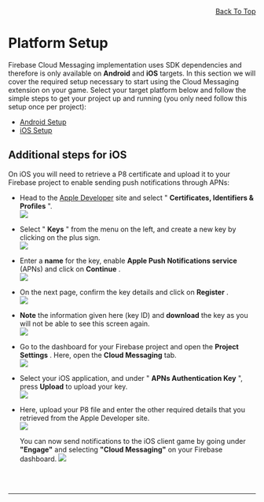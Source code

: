<a id="top"></a>
<!-- Page HTML do not touch -->
<a /><p align="right">[Back To Top](#top)</p>

# <a name="Platform_Setup">Platform Setup

  Firebase Cloud Messaging implementation uses SDK dependencies and therefore is only available on **Android** and **iOS** targets. In this section we will cover the required setup necessary to start using the Cloud Messaging extension on your game.
  Select your target platform below and follow the simple steps to get your project up and running (you only need follow this setup once per project):

* [Android Setup](Platform-Setup#Android_Setup)
* [iOS Setup](Platform-Setup#iOS Setup)

## Additional steps for iOS

  On iOS you will need to retrieve a P8 certificate and upload it to your Firebase project to enable sending push notifications through APNs:

* Head to the [Apple Developer](https://developer.apple.com/account) site and select &quot; **Certificates, Identifiers &amp; Profiles** &quot;.<br>
      ![](https://github.com/YoYoGames/GMEXT-Firebase/blob/main/docs/assets/iOS_setup_1.png)

* Select &quot; **Keys** &quot; from the menu on the left, and create a new key by clicking on the plus sign.<br>
      ![](https://github.com/YoYoGames/GMEXT-Firebase/blob/main/docs/assets/iOS_setup_2.png)

* Enter a **name** for the key, enable **Apple Push Notifications service** (APNs) and click on **Continue** .<br>
      ![](https://github.com/YoYoGames/GMEXT-Firebase/blob/main/docs/assets/iOS_setup_3.png)

* On the next page, confirm the key details and click on **Register** .<br>
      ![](https://github.com/YoYoGames/GMEXT-Firebase/blob/main/docs/assets/iOS_setup_4.png)

* **Note** the information given here (key ID) and **download** the key as you will not be able to see this screen again.<br>
      ![](https://github.com/YoYoGames/GMEXT-Firebase/blob/main/docs/assets/iOS_setup_5.png)

* Go to the dashboard for your Firebase project and open the **Project Settings** . Here, open the **Cloud Messaging** tab.<br>
      ![](https://github.com/YoYoGames/GMEXT-Firebase/blob/main/docs/assets/iOS_setup_5B.png)

* Select your iOS application, and under &quot; **APNs Authentication Key** &quot;, press **Upload** to upload your key.<br>
      ![](https://github.com/YoYoGames/GMEXT-Firebase/blob/main/docs/assets/iOS_setup_6.png)

* Here, upload your P8 file and enter the other required details that you retrieved from the Apple Developer site.<br>
      ![](https://github.com/YoYoGames/GMEXT-Firebase/blob/main/docs/assets/iOS_setup_7.png)

  You can now send notifications to the iOS client game by going under **&quot;Engage&quot;** and selecting **&quot;Cloud Messaging&quot;** on your Firebase dashboard.
  ![](https://github.com/YoYoGames/GMEXT-Firebase/blob/main/docs/assets/iOS_setup_8.png)


<br><br>

---